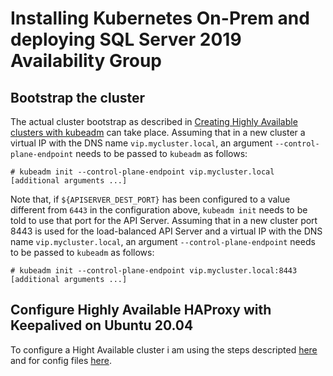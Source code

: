 
# Installing Kubernetes On-Prem and deploying SQL Server 2019 Availability Group

## Bootstrap the cluster

The actual cluster bootstrap as described in [Creating Highly Available clusters with kubeadm](https://kubernetes.io/docs/setup/production-environment/tools/kubeadm/high-availability/) can take place.
Assuming that in a new cluster a virtual IP with the DNS name `vip.mycluster.local`, an argument `--control-plane-endpoint` needs to be passed to `kubeadm` as follows:
```
# kubeadm init --control-plane-endpoint vip.mycluster.local [additional arguments ...]
```

Note that, if `${APISERVER_DEST_PORT}` has been configured to a value different from `6443` in the configuration above, `kubeadm init` needs to be told to use that port for the API Server. Assuming that in a new cluster port 8443 is used for the load-balanced API Server and a virtual IP with the DNS name `vip.mycluster.local`, an argument `--control-plane-endpoint` needs to be passed to `kubeadm` as follows:

```
# kubeadm init --control-plane-endpoint vip.mycluster.local:8443 [additional arguments ...]
```
## Configure Highly Available HAProxy with Keepalived on Ubuntu 20.04

To configure a Hight Available cluster i am using the steps descripted [here](https://kifarunix.com/configure-highly-available-haproxy-with-keepalived-on-ubuntu-20-04/) and for config files [here](https://github.com/kubernetes/kubeadm/blob/master/docs/ha-considerations.md#bootstrap-the-cluster).

